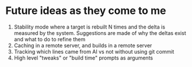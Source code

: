 # Future ideas as they come to me



1. Stability mode where a target is rebuilt N times and the delta is measured by the system. Suggestions are made of why the deltas exist and what to do to refine them
2. Caching in a remote server, and builds in a remote server
3. Tracking which lines came from AI vs not without using git commit
4. High level "tweaks" or "build time" prompts as arguments